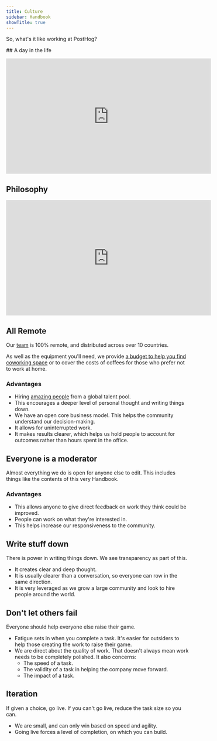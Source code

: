 ```yaml
---
title: Culture
sidebar: Handbook
showTitle: true
---
```


So, what's it like working at PostHog?

## A day in the life

<iframe width="560" height="315" src="https://www.youtube.com/embed/xlODCLrZyvM" frameborder="0" allow="accelerometer; autoplay; clipboard-write; encrypted-media; gyroscope; picture-in-picture" allowfullscreen></iframe>

## Philosophy

<iframe width="560" height="315" src="https://www.youtube.com/embed/rRwzJiljpSA" frameborder="0" allow="accelerometer; autoplay; clipboard-write; encrypted-media; gyroscope; picture-in-picture" allowfullscreen></iframe>

## All Remote

Our [team](/handbook/company/team) is 100% remote, and distributed across over 10 countries.

As well as the equipment you'll need, we provide [a budget to help you find coworking space](/handbook/people/spending-money#work-space) or to cover the costs of coffees for those who prefer not to work at home.

### Advantages

* Hiring [amazing people](/handbook/company/team) from a global talent pool.
* This encourages a deeper level of personal thought and writing things down.
* We have an open core business model. This helps the community understand our decision-making.
* It allows for uninterrupted work.
* It makes results clearer, which helps us hold people to account for outcomes rather than hours spent in the office.

## Everyone is a moderator

Almost everything we do is open for anyone else to edit. This includes things like the contents of this very Handbook.

### Advantages

* This allows anyone to give direct feedback on work they think could be improved.
* People can work on what they're interested in.
* This helps increase our responsiveness to the community. 

## Write stuff down

There is power in writing things down. We see transparency as part of this.

* It creates clear and deep thought.
* It is usually clearer than a conversation, so everyone can row in the same direction.
* It is very leveraged as we grow a large community and look to hire people around the world.

## Don't let others fail

Everyone should help everyone else raise their game.

* Fatigue sets in when you complete a task. It's easier for outsiders to help those creating the work to raise their game.
* We are direct about the quality of work. That doesn't always mean work needs to be completely polished. It also concerns:
  * The speed of a task.
  * The validity of a task in helping the company move forward.
  * The impact of a task.

## Iteration

If given a choice, go live. If you can't go live, reduce the task size so you can.

* We are small, and can only win based on speed and agility.
* Going live forces a level of completion, on which you can build.